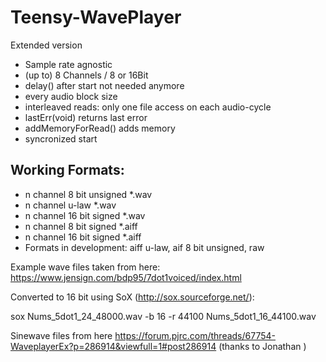 # Teensy-WavePlayer

Extended version

- Sample rate agnostic
- (up to) 8 Channels / 8 or 16Bit
- delay() after start not needed anymore
- every audio block size
- interleaved reads: only one file access on each audio-cycle
- lastErr(void) returns last error
- addMemoryForRead() adds memory
- syncronized start

## Working Formats:
- n channel 8 bit unsigned *.wav
- n channel u-law *.wav
- n channel 16 bit signed *.wav
- n channel 8 bit signed *.aiff
- n channel 16 bit signed *.aiff
- Formats in development: aiff u-law, aif 8 bit unsigned, raw



Example wave files taken from here:
https://www.jensign.com/bdp95/7dot1voiced/index.html

Converted to 16 bit using SoX (http://sox.sourceforge.net/):

sox  Nums_5dot1_24_48000.wav -b 16 -r 44100 Nums_5dot1_16_44100.wav

Sinewave files from here https://forum.pjrc.com/threads/67754-WaveplayerEx?p=286914&viewfull=1#post286914 (thanks to Jonathan )
